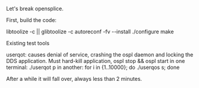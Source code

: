 Let's break opensplice.

First, build the code:

  libtoolize -c || glibtoolize -c
  autoreconf -fv --install
  ./configure
  make

Existing test tools

  userqot: causes denial of service, crashing the ospl daemon and locking the DDS application. Must hard-kill application, ospl stop && ospl start
  in one terminal: ./userqot p
  in another:      for i in {1..10000}; do ./userqos s; done

  After a while it will fall over, always less than 2 minutes.
